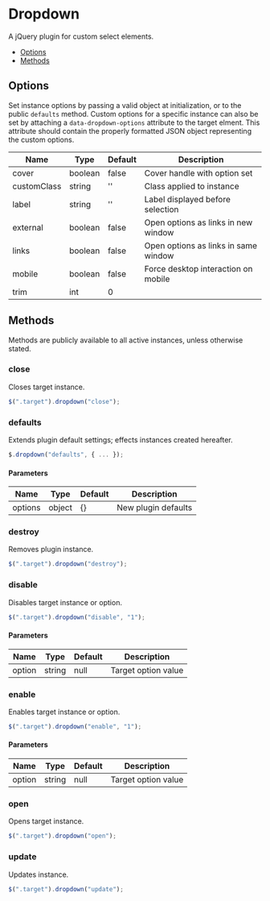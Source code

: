 # Dropdown

A jQuery plugin for custom select elements.

* [Options](#options)
* [Methods](#methods)

## Options

Set instance options by passing a valid object at initialization, or to the public `defaults` method. Custom options for a specific instance can also be set by attaching a `data-dropdown-options` attribute to the target elment. This attribute should contain the properly formatted JSON object representing the custom options.

| Name | Type | Default | Description |
| --- | --- | --- | --- |
| cover | boolean | false | Cover handle with option set |
| customClass | string | '' | Class applied to instance |
| label | string | '' | Label displayed before selection |
| external | boolean | false | Open options as links in new window |
| links | boolean | false | Open options as links in same window |
| mobile | boolean | false | Force desktop interaction on mobile |
| trim | int | 0 | &nbsp; |

## Methods

Methods are publicly available to all active instances, unless otherwise stated.

### close

Closes target instance.

```javascript
$(".target").dropdown("close");
```

### defaults

Extends plugin default settings; effects instances created hereafter.

```javascript
$.dropdown("defaults", { ... });
```

#### Parameters

| Name | Type | Default | Description |
| --- | --- | --- | --- |
| options | object | {} | New plugin defaults |

### destroy

Removes plugin instance.

```javascript
$(".target").dropdown("destroy");
```

### disable

Disables target instance or option.

```javascript
$(".target").dropdown("disable", "1");
```

#### Parameters

| Name | Type | Default | Description |
| --- | --- | --- | --- |
| option | string | null | Target option value |

### enable

Enables target instance or option.

```javascript
$(".target").dropdown("enable", "1");
```

#### Parameters

| Name | Type | Default | Description |
| --- | --- | --- | --- |
| option | string | null | Target option value |

### open

Opens target instance.

```javascript
$(".target").dropdown("open");
```

### update

Updates instance.

```javascript
$(".target").dropdown("update");
```

